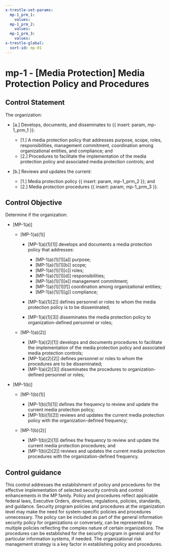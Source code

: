 ```yaml
---
x-trestle-set-params:
  mp-1_prm_1:
    values:
  mp-1_prm_2:
    values:
  mp-1_prm_3:
    values:
x-trestle-global:
  sort-id: mp-01
---
```


# mp-1 - \[Media Protection\] Media Protection Policy and Procedures

## Control Statement

The organization:

- \[a.\] Develops, documents, and disseminates to {{ insert: param, mp-1_prm_1 }}:

  - \[1.\] A media protection policy that addresses purpose, scope, roles, responsibilities, management commitment, coordination among organizational entities, and compliance; and
  - \[2.\] Procedures to facilitate the implementation of the media protection policy and associated media protection controls; and

- \[b.\] Reviews and updates the current:

  - \[1.\] Media protection policy {{ insert: param, mp-1_prm_2 }}; and
  - \[2.\] Media protection procedures {{ insert: param, mp-1_prm_3 }}.

## Control Objective

Determine if the organization:

- \[MP-1(a)\]

  - \[MP-1(a)(1)\]

    - \[MP-1(a)(1)[1]\] develops and documents a media protection policy that addresses:

      - \[MP-1(a)(1)[1][a]\] purpose;
      - \[MP-1(a)(1)[1][b]\] scope;
      - \[MP-1(a)(1)[1][c]\] roles;
      - \[MP-1(a)(1)[1][d]\] responsibilities;
      - \[MP-1(a)(1)[1][e]\] management commitment;
      - \[MP-1(a)(1)[1][f]\] coordination among organizational entities;
      - \[MP-1(a)(1)[1][g]\] compliance;

    - \[MP-1(a)(1)[2]\] defines personnel or roles to whom the media protection policy is to be disseminated;
    - \[MP-1(a)(1)[3]\] disseminates the media protection policy to organization-defined personnel or roles;

  - \[MP-1(a)(2)\]

    - \[MP-1(a)(2)[1]\] develops and documents procedures to facilitate the implementation of the media protection policy and associated media protection controls;
    - \[MP-1(a)(2)[2]\] defines personnel or roles to whom the procedures are to be disseminated;
    - \[MP-1(a)(2)[3]\] disseminates the procedures to organization-defined personnel or roles;

- \[MP-1(b)\]

  - \[MP-1(b)(1)\]

    - \[MP-1(b)(1)[1]\] defines the frequency to review and update the current media protection policy;
    - \[MP-1(b)(1)[2]\] reviews and updates the current media protection policy with the organization-defined frequency;

  - \[MP-1(b)(2)\]

    - \[MP-1(b)(2)[1]\] defines the frequency to review and update the current media protection procedures; and
    - \[MP-1(b)(2)[2]\] reviews and updates the current media protection procedures with the organization-defined frequency.

## Control guidance

This control addresses the establishment of policy and procedures for the effective implementation of selected security controls and control enhancements in the MP family. Policy and procedures reflect applicable federal laws, Executive Orders, directives, regulations, policies, standards, and guidance. Security program policies and procedures at the organization level may make the need for system-specific policies and procedures unnecessary. The policy can be included as part of the general information security policy for organizations or conversely, can be represented by multiple policies reflecting the complex nature of certain organizations. The procedures can be established for the security program in general and for particular information systems, if needed. The organizational risk management strategy is a key factor in establishing policy and procedures.
